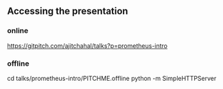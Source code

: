 ## Accessing the presentation

### online

https://gitpitch.com/ajitchahal/talks?p=prometheus-intro


### offline
cd talks/prometheus-intro/PITCHME.offline
python -m SimpleHTTPServer
